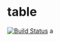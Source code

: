 # table
[![Build Status](https://travis-ci.org/iCloudWorkGroup/table.svg?branch=dev)](https://travis-ci.org/iCloudWorkGroup/table)
a
